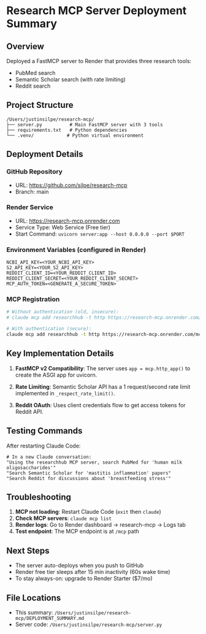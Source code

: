 # Research MCP Server Deployment Summary

## Overview
Deployed a FastMCP server to Render that provides three research tools:
- PubMed search
- Semantic Scholar search (with rate limiting)
- Reddit search

## Project Structure
```
/Users/justinsilpe/research-mcp/
├── server.py          # Main FastMCP server with 3 tools
├── requirements.txt   # Python dependencies
└── .venv/            # Python virtual environment
```

## Deployment Details

### GitHub Repository
- URL: https://github.com/silpe/research-mcp
- Branch: main

### Render Service
- URL: https://research-mcp.onrender.com
- Service Type: Web Service (Free tier)
- Start Command: `uvicorn server:app --host 0.0.0.0 --port $PORT`

### Environment Variables (configured in Render)
```
NCBI_API_KEY=<YOUR_NCBI_API_KEY>
S2_API_KEY=<YOUR_S2_API_KEY>
REDDIT_CLIENT_ID=<YOUR_REDDIT_CLIENT_ID>
REDDIT_CLIENT_SECRET=<YOUR_REDDIT_CLIENT_SECRET>
MCP_AUTH_TOKEN=<GENERATE_A_SECURE_TOKEN>
```

### MCP Registration
```bash
# Without authentication (old, insecure):
# claude mcp add researchhub -t http https://research-mcp.onrender.com/mcp

# With authentication (secure):
claude mcp add researchhub -t http https://research-mcp.onrender.com/mcp -H "Authorization: Bearer YOUR_TOKEN"
```

## Key Implementation Details

1. **FastMCP v2 Compatibility**: The server uses `app = mcp.http_app()` to create the ASGI app for uvicorn.

2. **Rate Limiting**: Semantic Scholar API has a 1 request/second rate limit implemented in `_respect_rate_limit()`.

3. **Reddit OAuth**: Uses client credentials flow to get access tokens for Reddit API.

## Testing Commands

After restarting Claude Code:
```
# In a new Claude conversation:
"Using the researchhub MCP server, search PubMed for 'human milk oligosaccharides'"
"Search Semantic Scholar for 'mastitis inflammation' papers"
"Search Reddit for discussions about 'breastfeeding stress'"
```

## Troubleshooting

1. **MCP not loading**: Restart Claude Code (`exit` then `claude`)
2. **Check MCP servers**: `claude mcp list`
3. **Render logs**: Go to Render dashboard → research-mcp → Logs tab
4. **Test endpoint**: The MCP endpoint is at `/mcp` path

## Next Steps

- The server auto-deploys when you push to GitHub
- Render free tier sleeps after 15 min inactivity (60s wake time)
- To stay always-on: upgrade to Render Starter ($7/mo)

## File Locations
- This summary: `/Users/justinsilpe/research-mcp/DEPLOYMENT_SUMMARY.md`
- Server code: `/Users/justinsilpe/research-mcp/server.py`